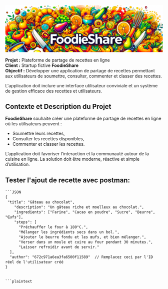 ![logo](./foodie-share-front\src\imgs\foodieShareWide.png)

**Projet :** Plateforme de partage de recettes en ligne  
**Client :** Startup fictive **FoodieShare**  
**Objectif :** Développer une application de partage de recettes permettant aux utilisateurs de soumettre, consulter, commenter et classer des recettes.  

L'application doit inclure une interface utilisateur conviviale et un système de gestion efficace des recettes et utilisateurs.  
  
## Contexte et Description du Projet  

**FoodieShare** souhaite créer une plateforme de partage de recettes en ligne où les utilisateurs peuvent :  
* Soumettre leurs recettes,  
* Consulter les recettes disponibles,  
* Commenter et classer les recettes.  
  
L’application doit favoriser l'interaction et la communauté autour de la cuisine en ligne.
La solution doit être moderne, réactive et simple d’utilisation.  

## Tester l'ajout de recette avec postman:

```plaintext
```JSON
{
 "title": "Gâteau au chocolat",
    "description": "Un gâteau riche et moelleux au chocolat.",
    "ingredients": ["Farine", "Cacao en poudre", "Sucre", "Beurre", "Œufs"],
    "steps": [
      "Préchauffer le four à 180°C.",
      "Mélanger les ingrédients secs dans un bol.",
      "Ajouter le beurre fondu et les œufs, et bien mélanger.",
      "Verser dans un moule et cuire au four pendant 30 minutes.",
      "Laisser refroidir avant de servir."
  ],
  "author": "672c971a6ea3fa6500f11589"  // Remplacez ceci par l'ID réel de l'utilisateur créé
}
```
```

```plaintext

```
